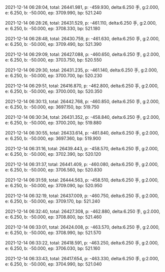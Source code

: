 2021-12-14 06:28:04, total: 26441.981, p: -459.930, delta:6.250 手, g:2.000, e: 6.250, b: -50.000, ep: 3709.990, bp: 521.240

2021-12-14 06:28:26, total: 26431.529, p: -461.110, delta:6.250 手, g:2.000, e: 6.250, b: -50.000, ep: 3708.330, bp: 521.180

2021-12-14 06:28:48, total: 26430.759, p: -461.630, delta:6.250 手, g:2.000, e: 6.250, b: -50.000, ep: 3709.490, bp: 521.390

2021-12-14 06:29:09, total: 26427.088, p: -460.650, delta:6.250 手, g:2.000, e: 6.250, b: -50.000, ep: 3703.750, bp: 520.550

2021-12-14 06:29:30, total: 26431.235, p: -461.140, delta:6.250 手, g:2.000, e: 6.250, b: -50.000, ep: 3700.700, bp: 520.230

2021-12-14 06:29:51, total: 26416.870, p: -462.800, delta:6.250 手, g:2.000, e: 6.250, b: -50.000, ep: 3700.000, bp: 520.350

2021-12-14 06:30:13, total: 26442.768, p: -460.850, delta:6.250 手, g:2.000, e: 6.250, b: -50.000, ep: 3697.150, bp: 519.750

2021-12-14 06:30:34, total: 26431.352, p: -458.840, delta:6.250 手, g:2.000, e: 6.250, b: -50.000, ep: 3700.200, bp: 519.880

2021-12-14 06:30:55, total: 26433.614, p: -461.840, delta:6.250 手, g:2.000, e: 6.250, b: -50.000, ep: 3697.360, bp: 519.900

2021-12-14 06:31:16, total: 26439.443, p: -458.570, delta:6.250 手, g:2.000, e: 6.250, b: -50.000, ep: 3702.390, bp: 520.120

2021-12-14 06:31:37, total: 26441.409, p: -460.080, delta:6.250 手, g:2.000, e: 6.250, b: -50.000, ep: 3706.560, bp: 520.830

2021-12-14 06:31:59, total: 26444.563, p: -458.510, delta:6.250 手, g:2.000, e: 6.250, b: -50.000, ep: 3709.090, bp: 520.950

2021-12-14 06:32:19, total: 26437.009, p: -460.750, delta:6.250 手, g:2.000, e: 6.250, b: -50.000, ep: 3709.170, bp: 521.240

2021-12-14 06:32:40, total: 26427.308, p: -462.880, delta:6.250 手, g:2.000, e: 6.250, b: -50.000, ep: 3708.800, bp: 521.460

2021-12-14 06:33:01, total: 26424.008, p: -463.570, delta:6.250 手, g:2.000, e: 6.250, b: -50.000, ep: 3708.990, bp: 521.570

2021-12-14 06:33:22, total: 26418.591, p: -463.250, delta:6.250 手, g:2.000, e: 6.250, b: -50.000, ep: 3706.030, bp: 521.160

2021-12-14 06:33:43, total: 26417.654, p: -463.330, delta:6.250 手, g:2.000, e: 6.250, b: -50.000, ep: 3704.990, bp: 521.040